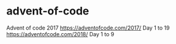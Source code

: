 # advent-of-code

Advent of code 2017 
https://adventofcode.com/2017/ Day 1 to 19
https://adventofcode.com/2018/ Day 1 to 9

